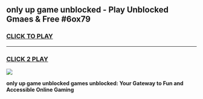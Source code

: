 
## only up game unblocked - Play Unblocked Gmaes & Free #6ox79
<h3>
<a href="https://news.freeplayer.one?title=only_up_game_unblocked&ref=03M">CLICK TO PLAY</a></h3>
<hr>

<h3>
<a href="https://news.freeplayer.one?title=only_up_game_unblocked&ref=03M">CLICK 2 PLAY</a>
  
</h3>

<a href="https://news.freeplayer.one?title=only_up_game_unblocked&ref=03M"><img src="https://clearcache.store/games.png"></a>


**only up game unblocked games unblocked: Your Gateway to Fun and Accessible Online Gaming**
